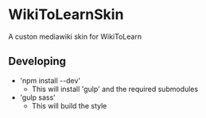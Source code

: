 # WikiToLearnSkin
A custon mediawiki skin for WikiToLearn


## Developing

* 'npm install --dev'
    * This will install 'gulp' and the required submodules
* 'gulp sass' 
    * This will build the style
